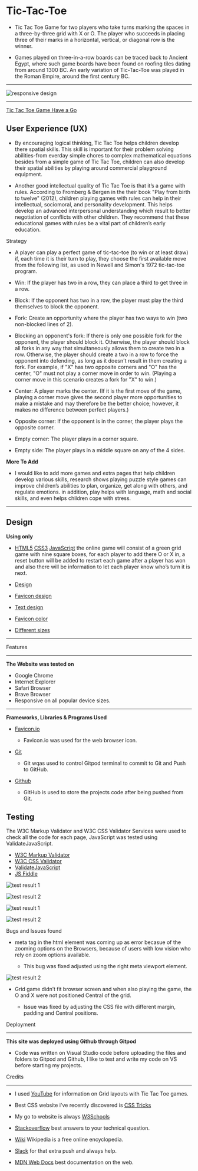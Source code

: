 # Tic-Tac-Toe

  * Tic Tac Toe Game for two players who take turns marking the spaces in a three-by-three grid with X or O. The player who succeeds in placing three of their marks in a horizontal, vertical, or diagonal row is the winner.

  * Games played on three-in-a-row boards can be traced back to Ancient Egypt, where such game boards have been found on roofing tiles dating from around 1300 BC.
  An early variation of Tic-Tac-Toe was played in the Roman Empire, around the first century BC. 
---

![responsive design](https://github.com/Flow-matic/Tic-Tac-Toe/blob/main/assets/images/responsive%20design.png?raw=true) 

---

[ Tic Tac Toe Game Have a Go](https://flow-matic.github.io/Tic-Tac-Toe/)

User Experience (UX)
---

 * By encouraging logical thinking, Tic Tac Toe helps children develop there spatial skills. This skill is important for their problem solving abilities-from everday simple chores to complex mathematical equations besides from a simple game of Tic Tac Toe, children can also develop their spatial abilities by playing around commercial playground equipment.

 * Another good intellectual quality of Tic Tac Toe is that it’s a game with rules. According to Fromberg & Bergen in the their book "Play from birth to twelve" (2012), children playing games with rules can help in their intellectual, sociomoral, and personality development. This helps develop an advanced interpersonal understanding which result to better negotiation of conflicts with other children. They recommend that these educational games with rules be a vital part of children’s early education.

Strategy 

 * A player can play a perfect game of tic-tac-toe (to win or at least draw) if, each time it is their turn to play, they choose the first available move from the following list, as used in Newell and Simon's 1972 tic-tac-toe program.

 * Win:  If the player has two in a row, they can place a third to get three in a row.

 * Block:  If the opponent has two in a row, the player must play the third themselves to block the opponent.

 * Fork:  Create an opportunity where the player has two ways to win (two non-blocked lines of 2).

 * Blocking an opponent's fork:  If there is only one possible fork for the opponent, the player should block it. Otherwise, the player should block all forks in any way that simultaneously allows them to create two in a row. Otherwise, the player should create a two in a row to force the opponent into defending, as long as it doesn't result in them creating a fork. For example, if "X" has two opposite corners and "O" has the center, "O" must not play a corner move in order to win. (Playing a corner move in this scenario creates a fork for "X" to win.)

 * Center:  A player marks the center. (If it is the first move of the game, playing a corner move gives the second player more opportunities to make a mistake and may therefore be the better choice; however, it makes no difference between perfect players.)

 * Opposite corner:  If the opponent is in the corner, the player plays the opposite corner.

 * Empty corner:  The player plays in a corner square.

 * Empty side:  The player plays in a middle square on any of the 4 sides.


**More To Add**


 * I would like to add more games and extra pages that help children develop various skills, research shows playing puzzle style games can improve children’s abilities to plan, organize, get along with others, and regulate emotions. in addition, play helps with language, math and social skills, and even helps children cope with stress.

 --- 

Design 
--- 

**Using only** 

 * [HTML5](https://en.wikipedia.org/wiki/HTML5)  [CSS3](https://en.wikipedia.org/wiki/CSS)  [JavaScript](https://en.wikipedia.org/wiki/JavaScript) the online game will consist of a green grid game with nine square boxes, for each player to add there O or X in, a reset button will be added to restart each game after a player has won and also there will be information to let each player know who’s turn it is next.

  *  [Design](https://github.com/Flow-matic/Tic-Tac-Toe/blob/main/assets/images/Design.png?raw=true)
  
  *  [Favicon design](https://github.com/Flow-matic/Tic-Tac-Toe/blob/main/assets/images/apple-touch-icon.png?raw=true)

  *  [Text design](https://github.com/Flow-matic/Tic-Tac-Toe/blob/main/assets/images/favicon%202.png?raw=true)

  *  [Favicon color](https://github.com/Flow-matic/Tic-Tac-Toe/blob/main/assets/images/favicon%203.png?raw=true)

  *  [Different sizes](https://github.com/Flow-matic/Tic-Tac-Toe/blob/main/assets/images/favicon%20design.png?raw=true)

  ---

Features 

  ---

**The Website was tested on**

   * Google Chrome 
   * Internet Explorer 
   * Safari Browser
   * Brave Browser
   * Responsive on all popular device sizes. 

  ---

**Frameworks, Libraries & Programs Used**

  *  [ Favicon.io](https://favicon.io/)
      * Favicon.io was used for the web browser icon. 

  *  [ Git](https://git-scm.com/)
      *  Git wqas used to control Gitpod terminal to commit to Git and Push to GitHub.

  *  [ Github](https://github.com/)
      * GitHub is used to store the projects code after being pushed from Git.

Testing
---   
 The W3C Markup Validator and W3C CSS Validator Services were used to check all the code for each page, JavaScript was tested using  ValidateJavaScript.

  *  [ W3C Markup Validator](https://validator.w3.org/)
  *  [ W3C CSS Validator](https://jigsaw.w3.org/css-validator/)
  *  [ ValidateJavaScript](https://validatejavascript.com/)
  *  [JS Fiddle](https://jsfiddle.net/)

 ![test result 1](https://github.com/Flow-matic/Tic-Tac-Toe/blob/main/assets/images/html%20testing.png?raw=true) 

 ![test result 2](https://github.com/Flow-matic/Tic-Tac-Toe/blob/main/assets/images/css%20testing.png?raw=true)

 ![test result 1](https://github.com/Flow-matic/Tic-Tac-Toe/blob/main/assets/images/javascript%20testing.png?raw=true) 

 ![test result 2](https://github.com/Flow-matic/Tic-Tac-Toe/blob/main/assets/images/errors.png?raw=true)

Bugs and Issues found

  * meta tag in the html element was coming up as error becasue of the zooming options on the Browsers, because of users with low vision who rely on zoom options available.

    * This bug was fixed adjusted using the right meta viewport element.

 ![test result 2](https://github.com/Flow-matic/Tic-Tac-Toe/blob/main/assets/images/meta%20viewport%20.png?raw=true)

  * Grid game didn’t fit browser screen and when also playing the game, the O and X were not positioned Central  of the grid.

    * Issue was fixed by adjusting the CSS file with different margin, padding and Central positions.


Deployment 

---

**This site was deployed using Github through Gitpod**


*  Code was written on Visual Studio code before uploading the files and folders to Gitpod and Github, I like to test and write my code on VS before starting my projects.


Credits 

--- 

  * I used [YouTube](https://www.youtube.com/) for information on Grid layouts with Tic Tac Toe games.

  * Best CSS website i've recently discovered is [CSS Tricks](https://css-tricks.com/)

  * My go to website is always [W3Schools](https://www.w3schools.com/)
  
  * [Stackoverflow](https://stackoverflow.com/) best answers to your technical question.

  * [Wiki](https://en.wikipedia.org/wiki/Main_Page) Wikipedia is a free online encyclopedia.

  * [Slack](https://slack.com/) for that extra push and always help.

  * [MDN Web Docs](https://developer.mozilla.org/en-US/) best documentation on the web.










                  